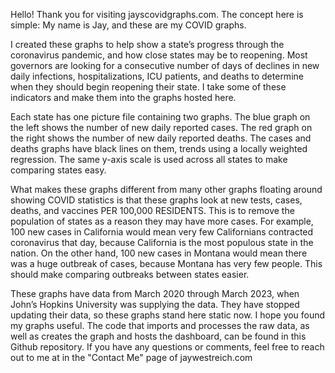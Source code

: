   Hello! Thank you for visiting jayscovidgraphs.com. The concept here is simple: My name is Jay, and these are my COVID graphs.
  
  I created these graphs to help show a state’s progress through the coronavirus pandemic, and how close states may be to reopening. Most governors are looking for a consecutive number of days of declines in new daily infections, hospitalizations, ICU patients, and deaths to determine when they should begin reopening their state. I take some of these indicators and make them into the graphs hosted here.
  
  Each state has one picture file containing two graphs. The blue graph on the left shows the number of new daily reported cases. The red graph on the right shows the number of new daily reported deaths. The cases and deaths graphs have black lines on them, trends using a locally weighted regression. The same y-axis scale is used across all states to make comparing states easy. 
  
  What makes these graphs different from many other graphs floating around showing COVID statistics is that these graphs look at new tests, cases, deaths, and vaccines PER 100,000 RESIDENTS. This is to remove the population of states as a reason they may have more cases. For example, 100 new cases in California would mean very few Californians contracted coronavirus that day, because California is the most populous state in the nation. On the other hand, 100 new cases in Montana would mean there was a huge outbreak of cases, because Montana has very few people. This should make comparing outbreaks between states easier.
  
  These graphs have data from March 2020 through March 2023, when John’s Hopkins University was supplying the data. They have stopped updating their data, so these graphs stand here static now.
I hope you found my graphs useful. The code that imports and processes the raw data, as well as creates the graph and hosts the dashboard, can be found in this Github repository. If you have any questions or comments, feel free to reach out to me at in the "Contact Me" page of jaywestreich.com
